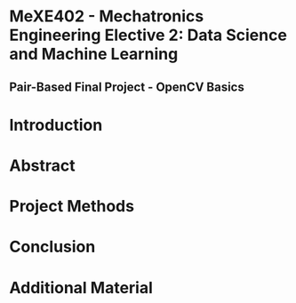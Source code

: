 # MeXE402 - Mechatronics Engineering Elective 2: Data Science and Machine Learning
## Pair-Based Final Project - OpenCV Basics
# Introduction
# Abstract
# Project Methods
# Conclusion
# Additional Material
